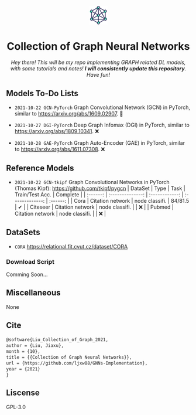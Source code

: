 <div align="center">
<a href="" target="_blank">
   <img src="src/image/logo.png" alt="repo logo" style="width:10%">
</a>

# Collection of Graph Neural Networks

_Hey there! This will be my repo implementing GRAPH related DL models, with some tutorials and notes! **I will consistently update this repository**. Have fun!_

</div>

## Models To-Do Lists

- `2021-10-22 GCN-PyTorch` Graph Convolutional Network (GCN) in PyTorch, similar to https://arxiv.org/abs/1609.02907. 🚀


- `2021-10-27 DGI-PyTorch` Deep Graph Infomax (DGI) in PyTorch, similar to https://arxiv.org/abs/1809.10341. ❌

- `2021-10-28 GAE-PyTorch` Graph Auto-Encoder (GAE) in PyTorch, similar to https://arxiv.org/abs/1611.07308. ❌

## Reference Models

- `2021-10-22 GCN-tkipf` Graph Convolutional Networks in PyTorch (Thomas Kipf): https://github.com/tkipf/pygcn
  | DataSet  |       Type       |      Task      | Train/Test Acc. | Complete |
  | :------: | :--------------: | :------------: | :-------------: | :------: |
  |   Cora   | Citation network | node classifi. |     84/81.5     |    ✔     |
  | Citeseer | Citation network | node classifi. |                 |    ❌     |
  |  Pubmed  | Citation network | node classifi. |                 |    ❌     |

## DataSets

- `CORA` https://relational.fit.cvut.cz/dataset/CORA

### Download Script

Comming Soon...

## Miscellaneous

None

## Cite
```
@software{Liu_Collection_of_Graph_2021,
author = {Liu, Jiaxu},
month = {10},
title = {{Collection of Graph Neural Networks}},
url = {https://github.com/ljxw88/GNNs-Implementation},
year = {2021}
}
```

## Liscense
GPL-3.0